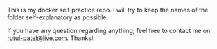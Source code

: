 This is my docker self practice repo. I will try to keep the names of the folder self-explanatory as possible. 

If you have any question regarding anything; feel free to contact me on rutul-patel@live.com. Thanks!
